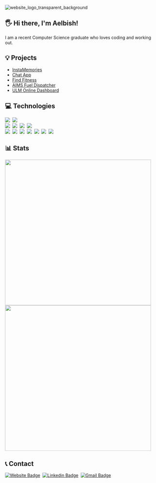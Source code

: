 ![website_logo_transparent_background](https://user-images.githubusercontent.com/49761123/127601268-c075cc91-3f01-4de0-9f4c-64563ecec4e5.png)

## 🖐 Hi there, I'm Aelbish!
I am a recent Computer Science graduate who loves coding and working out.<br>

## 💡 Projects
<ul>
  <li><a href="https://l20-instamemories.netlify.app/posts">InstaMemories</a></li>
  <li><a href="https://l20-chat.netlify.app/">Chat App</a></li>
  <li><a href="https://l20-find-fitness.herokuapp.com/">Find Fitness</a></li>
  <li><a href="https://github.com/Aelbish/CSCI-4060-AIMS-Project">AIMS Fuel Dispatcher</a></li>
  <li><a href="https://aelbish.github.io/ULM-Dashboard/">ULM Online Dashboard</a></li>
</ul>

## 💻 Technologies
<img src="https://img.shields.io/badge/-JavaScript-eed718?style=flat&logo=javascript&logoColor=ffffff">&nbsp;&nbsp;<img src="http://img.shields.io/badge/-Java-F89820?style=flat&logo=java&logoColor=white"></br>
<img src="https://img.shields.io/badge/-MongoDB-4DB33D?style=flat&logo=mongodb&logoColor=FFFFFF">&nbsp;&nbsp;<img src="https://img.shields.io/badge/-Express.js-787878?style=flat">&nbsp;&nbsp;<img src="https://img.shields.io/badge/-React-000000?style=flat&logo=react&logoColor=00c8ff">&nbsp;&nbsp;<img src="https://img.shields.io/badge/-Node.js-3C873A?style=flat&logo=Node.js&logoColor=white"></br>
<img src="https://img.shields.io/badge/-MySQL-F29111?style=flat&logo=mysql&logoColor=FFFFFF">&nbsp;&nbsp;<img src="https://img.shields.io/badge/-Firebase-FFA611?style=flat&logo=firebase&logoColor=FFFFFF">&nbsp;&nbsp;<img src="http://img.shields.io/badge/-Google%20Cloud%20Platform-4285F4?style=flat&logo=google%20cloud&logoColor=white">&nbsp;&nbsp;<img src="http://img.shields.io/badge/-Heroku-430098?style=flat&logo=heroku&logoColor=white">&nbsp;&nbsp;<img src = "https://img.shields.io/badge/-HTML5-E34F26?style=flat&logo=html5&logoColor=white">&nbsp;&nbsp;<img src = "https://img.shields.io/badge/-CSS3-1572B6?style=flat&logo=css3&logoColor=white">&nbsp;&nbsp;<img src="https://img.shields.io/badge/-Bootstrap-563D7C?style=flat&logo=bootstrap&logoColor=white">

## 📊 Stats
<img width="480em" src="https://github-readme-stats.vercel.app/api?username=Aelbish&show_icons=true&theme=dark"/>
<img width="480em" src="https://github-readme-stats.vercel.app/api/top-langs/?username=Aelbish&show_icons=true&theme=dark&layout=compact"/>
  
## 📞 Contact
[![Website Badge](https://img.shields.io/badge/-aelbish.com-c89c04?style=flat&logo=Google-Chrome&logoColor=white&link=https://aelbish.com)](https://aelbish.com)&nbsp;
[![Linkedin Badge](https://img.shields.io/badge/-aelbish-blue?style=flat&logo=Linkedin&logoColor=white&link=https://www.linkedin.com/in/aelbish/)](https://www.linkedin.com/in/aelbish/)&nbsp;
[![Gmail Badge](https://img.shields.io/badge/-aelbish@gmail.com-c14438?style=flat&logo=Gmail&logoColor=white&link=mailto:aelbish@gmail.com)](mailto:aelbish@gmail.com)
